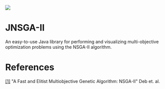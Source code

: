 [![](https://jitpack.io/v/magneticflux-/JNSGA-II.svg)](https://jitpack.io/#magneticflux-/JNSGA-II)

# JNSGA-II
An easy-to-use Java library for performing and visualizing multi-objective optimization problems using the NSGA-II algorithm.

# References
[[1]](http://www.iitk.ac.in/kangal/Deb_NSGA-II.pdf) "A Fast and Elitist Multiobjective Genetic Algorithm: NSGA-II" Deb et. al.
